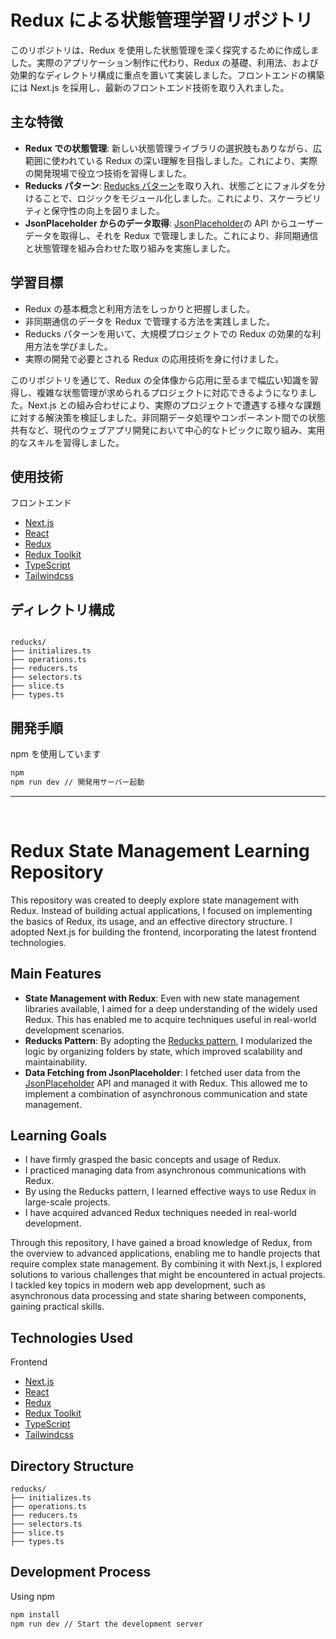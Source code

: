 # Redux による状態管理学習リポジトリ

このリポジトリは、Redux を使用した状態管理を深く探究するために作成しました。実際のアプリケーション制作に代わり、Redux の基礎、利用法、および効果的なディレクトリ構成に重点を置いて実装しました。フロントエンドの構築には Next.js を採用し、最新のフロントエンド技術を取り入れました。

## 主な特徴

- **Redux での状態管理**: 新しい状態管理ライブラリの選択肢もありながら、広範囲に使われている Redux の深い理解を目指しました。これにより、実際の開発現場で役立つ技術を習得しました。
- **Reducks パターン**: [Reducks パターン](https://github.com/alexnm/re-ducks)を取り入れ、状態ごとにフォルダを分けることで、ロジックをモジュール化しました。これにより、スケーラビリティと保守性の向上を図りました。
- **JsonPlaceholder からのデータ取得**: [JsonPlaceholder](https://jsonplaceholder.typicode.com/)の API からユーザーデータを取得し、それを Redux で管理しました。これにより、非同期通信と状態管理を組み合わせた取り組みを実施しました。

## 学習目標

- Redux の基本概念と利用方法をしっかりと把握しました。
- 非同期通信のデータを Redux で管理する方法を実践しました。
- Reducks パターンを用いて、大規模プロジェクトでの Redux の効果的な利用方法を学びました。
- 実際の開発で必要とされる Redux の応用技術を身に付けました。

このリポジトリを通じて、Redux の全体像から応用に至るまで幅広い知識を習得し、複雑な状態管理が求められるプロジェクトに対応できるようになりました。Next.js との組み合わせにより、実際のプロジェクトで遭遇する様々な課題に対する解決策を検証しました。非同期データ処理やコンポーネント間での状態共有など、現代のウェブアプリ開発において中心的なトピックに取り組み、実用的なスキルを習得しました。

## 使用技術

フロントエンド

- [Next.js](https://nextjs.org/)
- [React](https://ja.react.dev/)
- [Redux](https://redux.js.org/)
- [Redux Toolkit](https://redux-toolkit.js.org/)
- [TypeScript](https://www.typescriptlang.org/)
- [Tailwindcss](https://tailwindcss.com/)

## ディレクトリ構成

```

reducks/
├── initializes.ts
├── operations.ts
├── reducers.ts
├── selectors.ts
├── slice.ts
├── types.ts

```

## 開発手順

npm を使用しています

```bash
npm
npm run dev // 開発用サーバー起動
```

---

<br>

# Redux State Management Learning Repository

This repository was created to deeply explore state management with Redux. Instead of building actual applications, I focused on implementing the basics of Redux, its usage, and an effective directory structure. I adopted Next.js for building the frontend, incorporating the latest frontend technologies.

## Main Features

- **State Management with Redux**: Even with new state management libraries available, I aimed for a deep understanding of the widely used Redux. This has enabled me to acquire techniques useful in real-world development scenarios.
- **Reducks Pattern**: By adopting the [Reducks pattern](https://github.com/alexnm/re-ducks), I modularized the logic by organizing folders by state, which improved scalability and maintainability.
- **Data Fetching from JsonPlaceholder**: I fetched user data from the [JsonPlaceholder](https://jsonplaceholder.typicode.com/) API and managed it with Redux. This allowed me to implement a combination of asynchronous communication and state management.

## Learning Goals

- I have firmly grasped the basic concepts and usage of Redux.
- I practiced managing data from asynchronous communications with Redux.
- By using the Reducks pattern, I learned effective ways to use Redux in large-scale projects.
- I have acquired advanced Redux techniques needed in real-world development.

Through this repository, I have gained a broad knowledge of Redux, from the overview to advanced applications, enabling me to handle projects that require complex state management. By combining it with Next.js, I explored solutions to various challenges that might be encountered in actual projects. I tackled key topics in modern web app development, such as asynchronous data processing and state sharing between components, gaining practical skills.

## Technologies Used

Frontend

- [Next.js](https://nextjs.org/)
- [React](https://ja.react.dev/)
- [Redux](https://redux.js.org/)
- [Redux Toolkit](https://redux-toolkit.js.org/)
- [TypeScript](https://www.typescriptlang.org/)
- [Tailwindcss](https://tailwindcss.com/)

## Directory Structure

```
reducks/
├── initializes.ts
├── operations.ts
├── reducers.ts
├── selectors.ts
├── slice.ts
├── types.ts
```

## Development Process

Using npm

```bash
npm install
npm run dev // Start the development server
```
